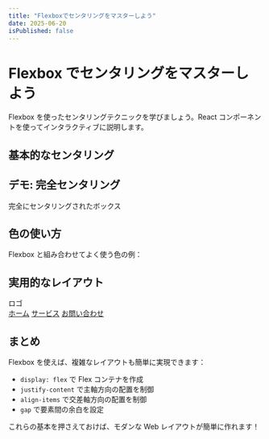 ```yaml
---
title: "Flexboxでセンタリングをマスターしよう"
date: 2025-06-20
isPublished: false
---
```


# Flexbox でセンタリングをマスターしよう

Flexbox を使ったセンタリングテクニックを学びましょう。React コンポーネントを使ってインタラクティブに説明します。

## 基本的なセンタリング

<CSSProperty 
  property="display" 
  value="flex" 
  description="要素をflexコンテナにします"
/>

<CSSProperty 
  property="justify-content" 
  value="center" 
  description="主軸方向（横軸）のセンタリング"
/>

<CSSProperty 
  property="align-items" 
  value="center" 
  description="交差軸方向（縦軸）のセンタリング"
/>

## デモ: 完全センタリング

<CodeDemo>
  <div style={{
    display: 'flex',
    justifyContent: 'center',
    alignItems: 'center',
    height: '200px',
    border: '2px dashed #ccc',
    backgroundColor: '#f9f9f9'
  }}>
    <div style={{
      padding: '20px',
      backgroundColor: '#007acc',
      color: 'white',
      borderRadius: '8px'
    }}>
      完全にセンタリングされたボックス
    </div>
  </div>
</CodeDemo>

## 色の使い方

Flexbox と組み合わせてよく使う色の例：

<div style={{ display: 'flex', gap: '16px', flexWrap: 'wrap', margin: '16px 0' }}>
  <ColorBox color="#007acc" name="Primary Blue" />
  <ColorBox color="#28a745" name="Success Green" />
  <ColorBox color="#dc3545" name="Danger Red" />
  <ColorBox color="#6c757d" name="Secondary Gray" />
</div>

## 実用的なレイアウト

<CodeDemo>
  <div style={{
    display: 'flex',
    justifyContent: 'space-between',
    alignItems: 'center',
    padding: '16px',
    backgroundColor: '#f8f9fa',
    border: '1px solid #dee2e6',
    borderRadius: '8px'
  }}>
    <div style={{ fontWeight: 'bold' }}>ロゴ</div>
    <div style={{ display: 'flex', gap: '16px' }}>
      <a href="#" style={{ textDecoration: 'none', color: '#007acc' }}>ホーム</a>
      <a href="#" style={{ textDecoration: 'none', color: '#007acc' }}>サービス</a>
      <a href="#" style={{ textDecoration: 'none', color: '#007acc' }}>お問い合わせ</a>
    </div>
  </div>
</CodeDemo>

## まとめ

Flexbox を使えば、複雑なレイアウトも簡単に実現できます：

- `display: flex` で Flex コンテナを作成
- `justify-content` で主軸方向の配置を制御
- `align-items` で交差軸方向の配置を制御
- `gap` で要素間の余白を設定

これらの基本を押さえておけば、モダンな Web レイアウトが簡単に作れます！
